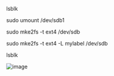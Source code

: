 
lsblk

sudo umount /dev/sdb1

sudo mke2fs -t ext4 /dev/sdb

sudo mke2fs -t ext4 -L mylabel /dev/sdb

lsblk

![image](https://github.com/rio-ke/workman/assets/88568938/fb299fa5-ff39-4b69-bf33-0f5eeb9e2558)
